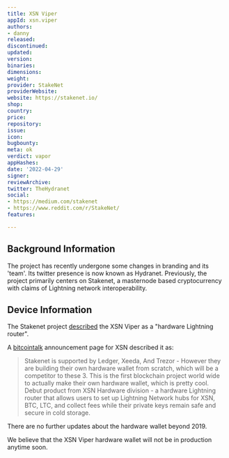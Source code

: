 ```yaml
---
title: XSN Viper
appId: xsn.viper
authors:
- danny
released: 
discontinued: 
updated: 
version: 
binaries: 
dimensions: 
weight: 
provider: StakeNet
providerWebsite: 
website: https://stakenet.io/
shop: 
country: 
price: 
repository: 
issue: 
icon: 
bugbounty: 
meta: ok
verdict: vapor
appHashes: 
date: '2022-04-29'
signer: 
reviewArchive: 
twitter: TheHydranet
social:
- https://medium.com/stakenet
- https://www.reddit.com/r/StakeNet/
features: 

---
```


## Background Information 

The project has recently undergone some changes in branding and its 'team'. Its twitter presence is now known as Hydranet. Previously, the project primarily centers on Stakenet, a masternode based cryptocurrency with claims of Lightning network interoperability. 

## Device Information 

The Stakenet project [described](https://twitter.com/TheHydranet/status/1088401906341462017?lang=da) the XSN Viper as a "hardware Lightning router". 

A [bitcointalk](https://bitcointalk.org/index.php?topic=5156157.0) announcement page for XSN described it as:

> Stakenet is supported by Ledger, Xeeda, And Trezor - However they are building their own hardware wallet from scratch, which will be a competitor to these 3. This is the first blockchain project world wide to actually make their own hardware wallet, which is pretty cool. Debut product from XSN Hardware division - a hardware Lightning router that allows users to set up Lightning Network hubs for XSN, BTC, LTC, and collect fees while their private keys remain safe and secure in cold storage.

There are no further updates about the hardware wallet beyond 2019. 

We believe that the XSN Viper hardware wallet will not be in production anytime soon.